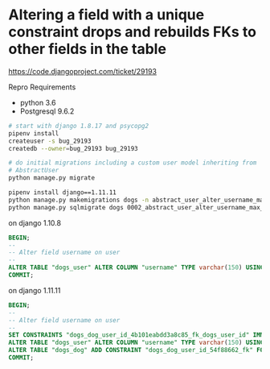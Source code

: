 # Altering a field with a unique constraint drops and rebuilds FKs to other fields in the table

https://code.djangoproject.com/ticket/29193

Repro Requirements

- python 3.6
- Postgresql 9.6.2

```bash
# start with django 1.8.17 and psycopg2
pipenv install
createuser -s bug_29193
createdb --owner=bug_29193 bug_29193

# do initial migrations including a custom user model inheriting from
# AbstractUser
python manage.py migrate

pipenv install django==1.11.11
python manage.py makemigrations dogs -n abstract_user_alter_username_max_length
python manage.py sqlmigrate dogs 0002_abstract_user_alter_username_max_length
```

on django 1.10.8

```sql
BEGIN;
--
-- Alter field username on user
--
ALTER TABLE "dogs_user" ALTER COLUMN "username" TYPE varchar(150) USING "username"::varchar(150);
COMMIT;
```

on django 1.11.11

```sql
BEGIN;
--
-- Alter field username on user
--
SET CONSTRAINTS "dogs_dog_user_id_4b101eabdd3a8c85_fk_dogs_user_id" IMMEDIATE; ALTER TABLE "dogs_dog" DROP CONSTRAINT "dogs_dog_user_id_4b101eabdd3a8c85_fk_dogs_user_id";
ALTER TABLE "dogs_user" ALTER COLUMN "username" TYPE varchar(150) USING "username"::varchar(150);
ALTER TABLE "dogs_dog" ADD CONSTRAINT "dogs_dog_user_id_54f88662_fk" FOREIGN KEY ("user_id") REFERENCES "dogs_user" ("id") DEFERRABLE INITIALLY DEFERRED;
COMMIT;
```